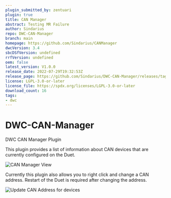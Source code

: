 ```yaml
---
plugin_submitted_by: zentuari
plugin: true
title: CAN Manager
abstract: Testing MR Failure
author: Sindarius
repo: DWC-CAN-Manager
branch: main
homepage: https://github.com/Sindarius/CANManager
dwcVersion: 3.4
sbcDSfVersion: undefined
rrfVersion: undefined
oem: false
latest_version: V1.0.0
release_date: 2022-07-29T19:32:53Z
release_page: https://github.com/Sindarius/DWC-CAN-Manager/releases/tag/V1.0.0
license: LGPL-3.0-or-later
license_file: https://spdx.org/licenses/LGPL-3.0-or-later
download_count: 16
tags:
- dwc
---
```


# DWC-CAN-Manager
DWC CAN Manager Plugin

This plugin provides a list of information about CAN devices that are currently configured on the Duet.

![CAN Manager View](images/CANManager.png)

Currently this plugin also allows you to right click and change a CAN address. Restart of the Duet is required after changing the address.

![Update CAN Address for devices](images/CANManager_ContextMenu.png)
